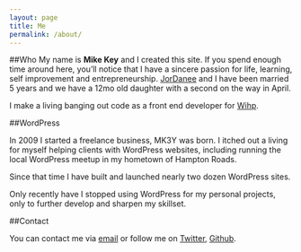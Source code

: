 ```yaml
---
layout: page
title: Me
permalink: /about/
---
```



##Who
My name is **Mike Key** and I created this site. If you spend enough time around here, you’ll notice that I have a sincere passion for life, learning, self improvement and entrepreneurship. [JorDanee](http://jk3y.com) and I have been married 5 years and we have a 12mo old daughter with a second on the way in April.

I make a living banging out code as a front end developer for [Wihp](http://wihphotels.com). 

##WordPress

In 2009 I started a freelance business, MK3Y was born. I itched out a living for myself helping clients with WordPress websites, including running the local WordPress meetup in my hometown of Hampton Roads.

Since that time I have built and launched nearly two dozen WordPress sites. 

Only recently have I stopped using WordPress for my personal projects, only to further develop and sharpen my skillset. 

##Contact

You can contact me via [email](mailto:mike@mk3y.com) or follow me on [Twitter](http://twitter.com/mike_key), [Github](http://github.com/devbymike).
